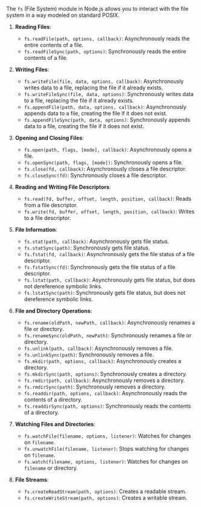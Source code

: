 The `fs` (File System) module in Node.js allows you to interact with the file system in a way modeled on standard POSIX.

1. **Reading Files**:
    - `fs.readFile(path, options, callback)`: Asynchronously reads the entire contents of a file.
    - `fs.readFileSync(path, options)`: Synchronously reads the entire contents of a file.

2. **Writing Files**:
    - `fs.writeFile(file, data, options, callback)`: Asynchronously writes data to a file, replacing the file if it already exists.
    - `fs.writeFileSync(file, data, options)`: Synchronously writes data to a file, replacing the file if it already exists.
    - `fs.appendFile(path, data, options, callback)`: Asynchronously appends data to a file, creating the file if it does not exist.
    - `fs.appendFileSync(path, data, options)`: Synchronously appends data to a file, creating the file if it does not exist.

3. **Opening and Closing Files**:
    - `fs.open(path, flags, [mode], callback)`: Asynchronously opens a file.
    - `fs.openSync(path, flags, [mode])`: Synchronously opens a file.
    - `fs.close(fd, callback)`: Asynchronously closes a file descriptor.
    - `fs.closeSync(fd)`: Synchronously closes a file descriptor.

4. **Reading and Writing File Descriptors**:
    - `fs.read(fd, buffer, offset, length, position, callback)`: Reads from a file descriptor.
    - `fs.write(fd, buffer, offset, length, position, callback)`: Writes to a file descriptor.

5. **File Information**:
    - `fs.stat(path, callback)`: Asynchronously gets file status.
    - `fs.statSync(path)`: Synchronously gets file status.
    - `fs.fstat(fd, callback)`: Asynchronously gets the file status of a file descriptor.
    - `fs.fstatSync(fd)`: Synchronously gets the file status of a file descriptor.
    - `fs.lstat(path, callback)`: Asynchronously gets file status, but does not dereference symbolic links.
    - `fs.lstatSync(path)`: Synchronously gets file status, but does not dereference symbolic links.

6. **File and Directory Operations**:
    - `fs.rename(oldPath, newPath, callback)`: Asynchronously renames a file or directory.
    - `fs.renameSync(oldPath, newPath)`: Synchronously renames a file or directory.
    - `fs.unlink(path, callback)`: Asynchronously removes a file.
    - `fs.unlinkSync(path)`: Synchronously removes a file.
    - `fs.mkdir(path, options, callback)`: Asynchronously creates a directory.
    - `fs.mkdirSync(path, options)`: Synchronously creates a directory.
    - `fs.rmdir(path, callback)`: Asynchronously removes a directory.
    - `fs.rmdirSync(path)`: Synchronously removes a directory.
    - `fs.readdir(path, options, callback)`: Asynchronously reads the contents of a directory.
    - `fs.readdirSync(path, options)`: Synchronously reads the contents of a directory.

7. **Watching Files and Directories**:
    - `fs.watchFile(filename, options, listener)`: Watches for changes on `filename`.
    - `fs.unwatchFile(filename, listener)`: Stops watching for changes on `filename`.
    - `fs.watch(filename, options, listener)`: Watches for changes on `filename` or directory.

8. **File Streams**:
    - `fs.createReadStream(path, options)`: Creates a readable stream.
    - `fs.createWriteStream(path, options)`: Creates a writable stream.

